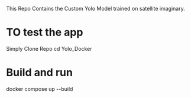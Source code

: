 This Repo Contains the Custom Yolo Model trained on satellite imaginary.
# TO test the app
Simply Clone Repo
cd Yolo_Docker
# Build and run
docker compose up --build
